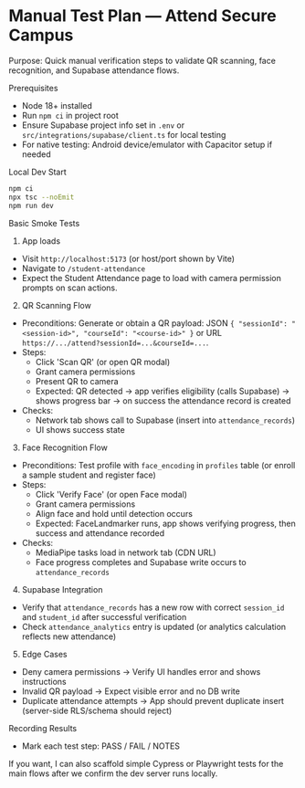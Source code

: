 # Manual Test Plan — Attend Secure Campus

Purpose: Quick manual verification steps to validate QR scanning, face recognition, and Supabase attendance flows.

Prerequisites
- Node 18+ installed
- Run `npm ci` in project root
- Ensure Supabase project info set in `.env` or `src/integrations/supabase/client.ts` for local testing
- For native testing: Android device/emulator with Capacitor setup if needed

Local Dev Start
```bash
npm ci
npx tsc --noEmit
npm run dev
```

Basic Smoke Tests

1) App loads
- Visit `http://localhost:5173` (or host/port shown by Vite)
- Navigate to `/student-attendance`
- Expect the Student Attendance page to load with camera permission prompts on scan actions.

2) QR Scanning Flow
- Preconditions: Generate or obtain a QR payload: JSON `{ "sessionId": "<session-id>", "courseId": "<course-id>" }` or URL `https://.../attend?sessionId=...&courseId=...`.
- Steps:
  - Click 'Scan QR' (or open QR modal)
  - Grant camera permissions
  - Present QR to camera
  - Expected: QR detected -> app verifies eligibility (calls Supabase) -> shows progress bar -> on success the attendance record is created
- Checks:
  - Network tab shows call to Supabase (insert into `attendance_records`)
  - UI shows success state

3) Face Recognition Flow
- Preconditions: Test profile with `face_encoding` in `profiles` table (or enroll a sample student and register face)
- Steps:
  - Click 'Verify Face' (or open Face modal)
  - Grant camera permissions
  - Align face and hold until detection occurs
  - Expected: FaceLandmarker runs, app shows verifying progress, then success and attendance recorded
- Checks:
  - MediaPipe tasks load in network tab (CDN URL)
  - Face progress completes and Supabase write occurs to `attendance_records`

4) Supabase Integration
- Verify that `attendance_records` has a new row with correct `session_id` and `student_id` after successful verification
- Check `attendance_analytics` entry is updated (or analytics calculation reflects new attendance)

5) Edge Cases
- Deny camera permissions -> Verify UI handles error and shows instructions
- Invalid QR payload -> Expect visible error and no DB write
- Duplicate attendance attempts -> App should prevent duplicate insert (server-side RLS/schema should reject)

Recording Results
- Mark each test step: PASS / FAIL / NOTES

If you want, I can also scaffold simple Cypress or Playwright tests for the main flows after we confirm the dev server runs locally.
